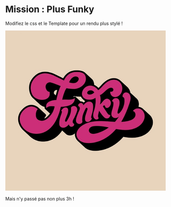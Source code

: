 # Mission : Plus Funky
Modifiez le css et le Template pour un rendu plus stylé !

![Etre stylé](./media/img/funky.jpg "Funky mais pas que ...") 

Mais n'y passé pas non plus 3h !